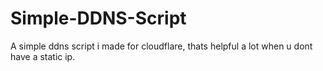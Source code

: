 # Simple-DDNS-Script
A simple ddns script i made for cloudflare, thats helpful a lot when u dont have a static ip.
